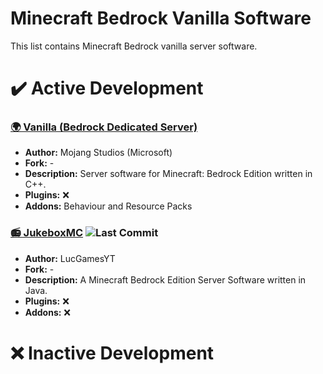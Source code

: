 # Minecraft Bedrock Vanilla Software
This list contains Minecraft Bedrock vanilla server software.

# ✔️ Active Development
### [🌍 Vanilla (Bedrock Dedicated Server)](https://www.minecraft.net/download/server/bedrock)
- **Author:** Mojang Studios (Microsoft)
- **Fork:** -
- **Description:** Server software for Minecraft: Bedrock Edition written in C++.
- **Plugins:** ❌
- **Addons:** Behaviour and Resource Packs

### [📻 JukeboxMC](https://github.com/LucGamesYT/JukeboxMC) ![Last Commit](https://img.shields.io/github/last-commit/LucGamesYT/JukeboxMC?style=flat-square)
- **Author:** LucGamesYT
- **Fork:** -
- **Description:** A Minecraft Bedrock Edition Server Software written in Java.
- **Plugins:** ❌
- **Addons:** ❌


# ❌ Inactive Development
